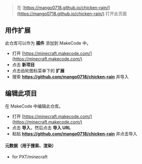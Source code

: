 
> 在 [https://mango0718.github.io/chicken-rain/](https://mango0718.github.io/chicken-rain/) 打开此页面

## 用作扩展

此仓库可以作为 **插件** 添加到 MakeCode 中。

* 打开 [https://minecraft.makecode.com/](https://minecraft.makecode.com/)
* 点击 **新项目**
* 点击齿轮图标菜单下的 **扩展**
* 搜索 **https://github.com/mango0718/chicken-rain** 并导入

## 编辑此项目

在 MakeCode 中编辑此仓库。

* 打开 [https://minecraft.makecode.com/](https://minecraft.makecode.com/)
* 点击 **导入**，然后点击 **导入 URL**
* 粘贴 **https://github.com/mango0718/chicken-rain** 并点击导入

#### 元数据（用于搜索、渲染）

* for PXT/minecraft
<script src="https://makecode.com/gh-pages-embed.js"></script><script>makeCodeRender("{{ site.makecode.home_url }}", "{{ site.github.owner_name }}/{{ site.github.repository_name }}");</script>
